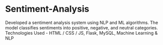 # Sentiment-Analysis
Developed a sentiment analysis system using NLP and ML algorithms. 
The model classifies sentiments into positive, negative, and neutral categories.
Technologies Used - HTML / CSS / JS, Flask, MySQL, Machine Learning & NLP
